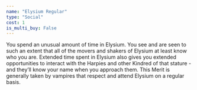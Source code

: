 ```yaml
---
name: "Elysium Regular"
type: "Social"
cost: 1
is_multi_buy: False
---
```


You spend an unusual amount of time in Elysium. You see and are seen to such an extent that all of the movers and shakers of Elysium at least know who you are. Extended time spent in Elysium also gives you extended opportunities to interact with the Harpies and other Kindred of that stature - and they’ll know your name when you approach them. This Merit is generally taken by vampires that respect and attend Elysium on a regular basis.